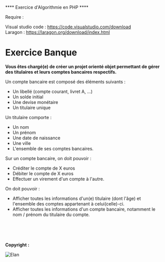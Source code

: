 **** Exercice d'Algorithmie en PHP ****

Require :

Visual studio code : https://code.visualstudio.com/download <br>
Laragon : https://laragon.org/download/index.html

<h1>Exercice Banque </h1>

<p><strong>Vous êtes chargé(e) de créer un projet orienté objet permettant de gérer des titulaires 
et leurs comptes bancaires respectifs.</strong></p>

<p> Un compte bancaire est composé des éléments suivants :
    <ul> 
        <li>Un libellé (compte courant, livret A, ...)</li>
        <li>Un solde initial</li>
        <li>Une devise monétaire</li>
        <li>Un titulaire unique</li>
    </ul>
<p>Un titulaire comporte :</p>
    <ul> 
        <li>Un nom</li>
        <li>Un prénom</li>
        <li>Une date de naissance</li>
        <li>Une ville</li>
        <li>L'ensemble de ses comptes bancaires.</li>
    </ul>
<p>Sur un compte bancaire, on doit pouvoir :</p>
    <ul> 
        <li>Créditer le compte de X euros</li>
        <li>Débiter le compte de X euros</li>
        <li>Effectuer un virement d'un compte à l'autre.</li>
    </ul>
<p>On doit pouvoir : </p>
    <ul> 
        <li>Afficher toutes les informations d'un(e) titulaire (dont l'âge) et l'ensemble des comptes 
appartenant à celui(celle)-ci.
</li>
        <li>Afficher toutes les informations d'un compte bancaire, notamment le nom / prénom du 
titulaire du compte.</li>
    </ul>

<br><br><br>
<p><strong>Copyright : </strong></p>

![Elan](https://github.com/AlexGthr/Cinema/assets/145430486/f847025a-e4a1-4585-bd1f-1de40d59d0f0)
